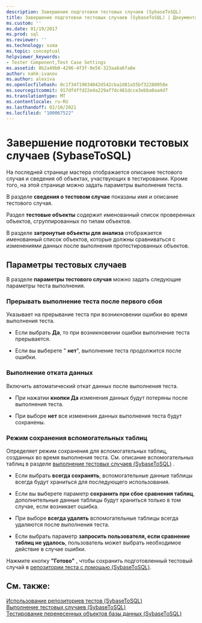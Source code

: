 ```yaml
---
description: Завершение подготовки тестовых случаев (SybaseToSQL)
title: Завершение подготовки тестовых случаев (SybaseToSQL) | Документация Майкрософт
ms.custom: ''
ms.date: 01/19/2017
ms.prod: sql
ms.reviewer: ''
ms.technology: ssma
ms.topic: conceptual
helpviewer_keywords:
- Tester Component,Test Case Settings
ms.assetid: 8b2a49b0-4296-4f3f-9e56-323aa6a6fa8e
author: nahk-ivanov
ms.author: alexiva
ms.openlocfilehash: 0c1f34f19034042d542cba2d81a55bf32288058e
ms.sourcegitcommit: 917df4ffd22e4a229af7dc481dcce3ebba0aa4d7
ms.translationtype: MT
ms.contentlocale: ru-RU
ms.lasthandoff: 02/10/2021
ms.locfileid: "100067522"
---
```

# <a name="finishing-test-case-preparation-sybasetosql"></a>Завершение подготовки тестовых случаев (SybaseToSQL)
На последней странице мастера отображается описание тестового случая и сведения об объектах, участвующих в тестировании. Кроме того, на этой странице можно задать параметры выполнения теста.  
  
В разделе **сведения о тестовом случае** показаны имя и описание тестового случая.  
  
Раздел **тестовые объекты** содержит именованный список проверенных объектов, сгруппированных по типам объектов.  
  
В разделе **затронутые объекты для анализа** отображается именованный список объектов, которые должны сравниваться с изменениями данных после выполнения протестированных объектов.  
  
## <a name="test-case-settings"></a>Параметры тестовых случаев  
В разделе **параметры тестового случая** можно задать следующие параметры теста выполнения.  
  
### <a name="stop-test-execution-after-first-failure"></a>Прерывать выполнение теста после первого сбоя  
Указывает на прерывание теста при возникновении ошибки во время выполнения теста.  
  
-   Если выбрать **Да**, то при возникновении ошибки выполнение теста прерывается.  
  
-   Если вы выберете " **нет**", выполнение теста продолжится после ошибки.  
  
### <a name="perform-data-rollback"></a>Выполнение отката данных  
Включить автоматический откат данных после выполнения теста.  
  
-   При нажатии **кнопки Да** изменения данных будут потеряны после выполнения теста.  
  
-   При выборе **нет** все изменения данных выполнения теста будут сохранены.  
  
### <a name="auxiliary-tables-saving-mode"></a>Режим сохранения вспомогательных таблиц  
Определяет режим сохранения для вспомогательных таблиц, созданных во время выполнения теста. См. описание вспомогательных таблиц в разделе [выполнение тестовых случаев &#40;SybaseToSQL&#41;](../../ssma/sybase/running-test-cases-sybasetosql.md) .  
  
-   Если выбрать **всегда сохранять**, вспомогательные данные таблицы всегда будут храниться для последующего использования.  
  
-   Если вы выберете параметр **сохранить при сбое сравнения таблиц**, дополнительные данные таблицы будут храниться только в том случае, если возникает ошибка.  
  
-   При выборе **всегда удалять** вспомогательные таблицы всегда удаляются после выполнения теста.  
  
-   Если выбрать параметр **запросить пользователя, если сравнение таблиц не удалось**, пользователь может выбрать необходимое действие в случае ошибки.  
  
Нажмите кнопку **"Готово"** , чтобы сохранить подготовленный тестовый случай в [репозитории теста с помощью &#40;SybaseToSQL&#41;](../../ssma/sybase/using-test-repositories-sybasetosql.md).  
  
## <a name="see-also"></a>См. также:  
[Использование репозиториев тестов &#40;SybaseToSQL&#41;](../../ssma/sybase/using-test-repositories-sybasetosql.md)  
[Выполнение тестовых случаев &#40;SybaseToSQL&#41;](../../ssma/sybase/running-test-cases-sybasetosql.md)  
[Тестирование перенесенных объектов базы данных &#40;SybaseToSQL&#41;](../../ssma/sybase/testing-migrated-database-objects-sybasetosql.md)  
  
